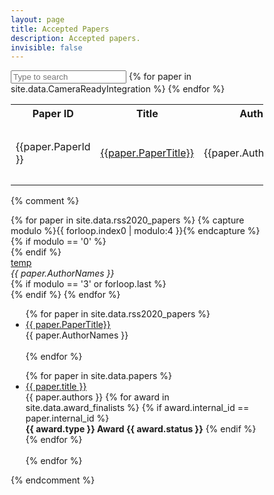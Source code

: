 ```yaml
---
layout: page
title: Accepted Papers
description: Accepted papers.
invisible: false
---
```



<html>
<head>
<meta name="viewport" content="width=device-width, initial-scale=1">
<style>
* {
  box-sizing: border-box;
}

#myInput {
  background-position: 10px 10px;
  background-repeat: no-repeat;
  width: 100%;
  font-size: 100%;
  padding: 12px 20px 12px 40px;
  border: 1px solid #ddd;
  margin-bottom: 12px;
}

#myTable {
  border-collapse: collapse;
  width: 100%;
  border: 1px solid #ddd;
  font-size: 100%;
}

#myTable th, #myTable td {
  text-align: left;
  padding: 12px;
}

#myTable tr {
  border-bottom: 1px solid #ddd;
}

#myTable tr.header, #myTable tr:hover {
  background-color: #f1f1f1;
}
</style>
</head>
<body>

<input type="text" id="search" placeholder="Type to search">

<table id="myTable">
  <tr class="toprowHeader">
    <th>Paper ID</th>
    <th>Title</th>
    <th>Authors</th>
    <th>Virtual Session Link</th>
  </tr>
 {% for paper in site.data.CameraReadyIntegration %}
 <tr>
    <td width="8%" height="100px">{{paper.PaperId }}</td>
    <td width="30%" height="100px" > <a href="{{ site.baseurl }}/program/papers/{{ paper.PaperOrder}}/">{{paper.PaperTitle}}</a></td>
    <td width="30%" height="100px">{{paper.AuthorNames}}</td>
    <td width="20%" height="100px"><a href="{{paper.deeplink}}/">Virtual Session #{{paper.PaperSession}}</a></td>
  </tr>
{% endfor %}
</table>

<script>
var $rows = $('#myTable tr');
$('#search').keyup(function() {

    var val = '^(?=.*\\b' + $.trim($(this).val()).split(/\s+/).join('\\b)(?=.*\\b') + ').*$',
        reg = RegExp(val, 'i'),
        text;

    $rows.show().filter(function() {
        text = $(this).text().replace(/\s+/g, ' ');
        return !reg.test(text);
    }).not('.toprowHeader').hide();
});
</script>

</body>
</html>


{% comment %}



<div id="papers" class="row text-center">
    {% for paper in site.data.rss2020_papers %}
    {% capture modulo %}{{ forloop.index0 | modulo:4 }}{% endcapture %}
    {% if modulo == '0' %}<div class="row text-center">{% endif %}
        <div class="col-sm-6">
            <a href="{{ paper.PaperTitle }}">temp</a><br>
		<i>{{ paper.AuthorNames }}</i><br>
        </div>
    {% if modulo == '3' or forloop.last %}</div>{% endif %}
    {% endfor %}
</div>


<ul>
{% for paper in site.data.rss2020_papers %}
<li>
  <a href="{{ site.baseurl }}/program/papers/{{ paper.PaperOrder}}/">
    {{ paper.PaperTitle}}
  </a>
  <br/>
  {{ paper.AuthorNames }}
</li>
<br/>
{% endfor %}
</ul>

<ul>
{% for paper in site.data.papers %}
<li>
  <a href="{{ site.baseurl }}/program/papers/{{ paper.external_id }}/">
    {{ paper.title }}
  </a>
  <br/>
  {{ paper.authors }}
  {% for award in site.data.award_finalists %}
  {% if award.internal_id == paper.internal_id %}
  <br/>
  <b>{{ award.type }} Award {{ award.status }}</b>
  {% endif %}
  {% endfor %}
</li>
<br/>
{% endfor %}
</ul>

{% endcomment %}
